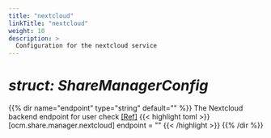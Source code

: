 ```yaml
---
title: "nextcloud"
linkTitle: "nextcloud"
weight: 10
description: >
  Configuration for the nextcloud service
---
```


# _struct: ShareManagerConfig_

{{% dir name="endpoint" type="string" default="" %}}
The Nextcloud backend endpoint for user check [[Ref]](https://github.com/cs3org/reva/tree/master/pkg/ocm/share/manager/nextcloud/nextcloud.go#L59)
{{< highlight toml >}}
[ocm.share.manager.nextcloud]
endpoint = ""
{{< /highlight >}}
{{% /dir %}}

